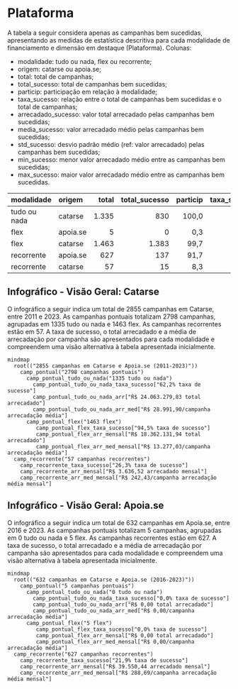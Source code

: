 # Plataforma

A tabela a seguir considera apenas as campanhas bem sucedidas, apresentando as medidas
de estatística descritiva para cada modalidade de financiamento e dimensão em destaque
(Plataforma). Colunas:
- modalidade: tudo ou nada, flex ou recorrente;
- origem: catarse ou apoia.se;
- total: total de campanhas;
- total_sucesso: total de campanhas bem sucedidas;
- particip: participação em relação à modalidade;
- taxa_sucesso: relação entre o total de campanhas bem sucedidas e o total de campanhas;
- arrecadado_sucesso: valor total arrecadado pelas campanhas bem sucedidas;
- media_sucesso: valor arrecadado médio pelas campanhas bem sucedidas;
- std_sucesso: desvio padrão médio (ref: valor arrecadado) pelas campanhas bem sucedidas;
- min_sucesso: menor valor arrecadado médio entre as campanhas bem sucedidas;
- max_sucesso: maior valor arrecadado médio entre as campanhas bem sucedidas.


| modalidade   | origem   |   total |   total_sucesso |   particip |   taxa_sucesso |   arrecadado_sucesso |   media_sucesso |   std_sucesso |   min_sucesso |   max_sucesso |
|:-------------|:---------|--------:|----------------:|-----------:|---------------:|---------------------:|----------------:|--------------:|--------------:|--------------:|
| tudo ou nada | catarse  |    1.335 |             830 |      100,0 |           62,2 |          24.063.279,83 |        28.991,90 |      44.961,94 |         41,82 |     679.297,66 |
| flex         | apoia.se |       5 |               0 |        0,3 |            0,0 |                 0,00 |            0,00 |          0,00 |          0,00 |          0,00 |
| flex         | catarse  |    1.463 |            1.383 |       99,7 |           94,5 |          18.362.131,94 |        13.277,03 |      33.934,83 |         10,77 |     708.972,78 |
| recorrente   | apoia.se |     627 |             137 |       91,7 |           21,9 |             39.550,44 |          288,69 |        682,40 |          1,09 |       5.087,08 |
| recorrente   | catarse  |      57 |              15 |        8,3 |           26,3 |              3.636,52 |          242,43 |        198,40 |         10,98 |        538,44 |


## Infográfico - Visão Geral: Catarse

O infográfico a seguir indica um total de 2855 campanhas em Catarse,
entre 2011 e 2023. As campanhas pontuais totalizam 2798 campanhas, agrupadas
em 1335 tudo ou nada e 1463 flex. As campanhas recorrentes estão em 57.
A taxa de sucesso, o total arrecadado e a média de arrecadação por campanha
são apresentados para cada modalidade e compreendem uma visão alternativa
à tabela apresentada inicialmente.

```mermaid
mindmap
  root(("2855 campanhas em Catarse e Apoia.se (2011-2023)"))
    camp_pontual("2798 campanhas pontuais")
      camp_pontual_tudo_ou_nada("1335 tudo ou nada")
        camp_pontual_tudo_ou_nada_taxa_sucesso["62,2% taxa de sucesso"]
        camp_pontual_tudo_ou_nada_arr["R$ 24.063.279,83 total arrecadado"]
        camp_pontual_tudo_ou_nada_arr_med["R$ 28.991,90/campanha arrecadação média"]
      camp_pontual_flex("1463 flex")
         camp_pontual_flex_taxa_sucesso["94,5% taxa de sucesso"]
         camp_pontual_flex_arr_mensal["R$ 18.362.131,94 total arrecadado"]
         camp_pontual_flex_arr_med_mensal["R$ 13.277,03/campanha arrecadação média"]
  camp_recorrente("57 campanhas recorrentes")
    camp_recorrente_taxa_sucesso["26,3% taxa de sucesso"]
    camp_recorrente_arr_mensal["R$ 3.636,52 arrecadado mensal"]
    camp_recorrente_arr_med_mensal["R$ 242,43/campanha arrecadação média mensal"]
```

## Infográfico - Visão Geral: Apoia.se

O infográfico a seguir indica um total de 632 campanhas em Apoia.se,
entre 2016 e 2023. As campanhas pontuais totalizam 5 campanhas, agrupadas
em 0 tudo ou nada e 5 flex. As campanhas recorrentes estão em 627.
A taxa de sucesso, o total arrecadado e a média de arrecadação por campanha
são apresentados para cada modalidade e compreendem uma visão alternativa
à tabela apresentada inicialmente.

```mermaid
mindmap
  root(("632 campanhas em Catarse e Apoia.se (2016-2023)"))
    camp_pontual("5 campanhas pontuais")
      camp_pontual_tudo_ou_nada("0 tudo ou nada")
        camp_pontual_tudo_ou_nada_taxa_sucesso["0,0% taxa de sucesso"]
        camp_pontual_tudo_ou_nada_arr["R$ 0,00 total arrecadado"]
        camp_pontual_tudo_ou_nada_arr_med["R$ 0,00/campanha arrecadação média"]
      camp_pontual_flex("5 flex")
         camp_pontual_flex_taxa_sucesso["0,0% taxa de sucesso"]
         camp_pontual_flex_arr_mensal["R$ 0,00 total arrecadado"]
         camp_pontual_flex_arr_med_mensal["R$ 0,00/campanha arrecadação média"]
  camp_recorrente("627 campanhas recorrentes")
    camp_recorrente_taxa_sucesso["21,9% taxa de sucesso"]
    camp_recorrente_arr_mensal["R$ 39.550,44 arrecadado mensal"]
    camp_recorrente_arr_med_mensal["R$ 288,69/campanha arrecadação média mensal"]
```

